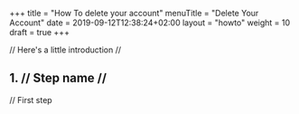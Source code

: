 +++
title = "How To delete your account"
menuTitle = "Delete Your Account"
date = 2019-09-12T12:38:24+02:00
layout = "howto"
weight = 10
draft = true
+++

// Here's a little introduction //

## 1. // Step name //

// First step
